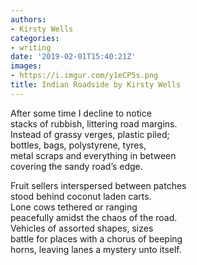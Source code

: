 ```yaml
---
authors:
- Kirsty Wells
categories:
- writing
date: '2019-02-01T15:40:21Z'
images:
- https://i.imgur.com/y1eCP5s.png
title: Indian Roadside by Kirsty Wells
---
```

After some time I decline to notice<br>
stacks of rubbish, littering road margins.<br>
Instead of grassy verges, plastic piled;<br>
bottles, bags, polystyrene, tyres,<br>
metal scraps and everything in between<br>
covering the sandy road’s edge.<br>

Fruit sellers interspersed between patches<br>
stood behind coconut laden carts.<br>
Lone cows tethered or ranging<br>
peacefully amidst the chaos of the road.<br>
Vehicles of assorted shapes, sizes<br>
battle for places with a chorus of beeping<br>
horns, leaving lanes a mystery unto itself.<br>
